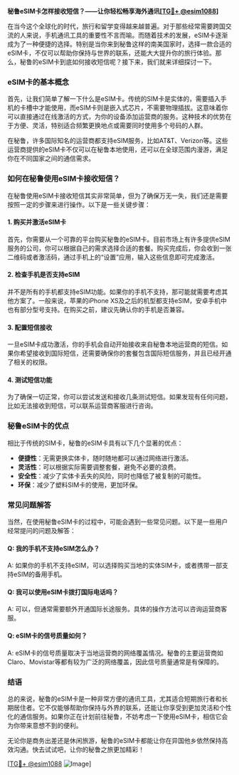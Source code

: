 **秘鲁eSIM卡怎样接收短信？——让你轻松畅享海外通讯[[TG💪+ @esim1088](https://t.me/s/esim1088)]**

在当今这个全球化的时代，旅行和留学变得越来越普遍。对于那些经常需要跨国交流的人来说，手机通讯工具的重要性不言而喻。而随着技术的发展，eSIM卡逐渐成为了一种便捷的选择。特别是当你来到秘鲁这样的南美国家时，选择一款合适的eSIM卡，不仅可以帮助你保持与世界的联系，还能大大提升你的旅行体验。那么，秘鲁的eSIM卡到底如何接收短信呢？接下来，我们就来详细探讨一下。

### eSIM卡的基本概念

首先，让我们简单了解一下什么是eSIM卡。传统的SIM卡是实体的，需要插入手机的卡槽中才能使用，而eSIM卡则是嵌入式芯片，不需要物理插拔。这意味着你可以直接通过在线激活的方式，为你的设备添加运营商的服务。这种技术的优势在于方便、灵活，特别适合频繁更换地点或需要同时使用多个号码的人群。

在秘鲁，许多国际知名的运营商都支持eSIM服务，比如AT&T、Verizon等。这些运营商提供的eSIM卡不仅可以在秘鲁本地使用，还可以在全球范围内漫游，满足你在不同国家之间的通信需求。

### 如何在秘鲁使用eSIM卡接收短信？

在秘鲁使用eSIM卡接收短信其实非常简单，但为了确保万无一失，我们还是需要按照一定的步骤来进行操作。以下是一些关键步骤：

#### 1. **购买并激活eSIM卡**

首先，你需要从一个可靠的平台购买秘鲁的eSIM卡。目前市场上有许多提供eSIM服务的公司，你可以根据自己的需求选择合适的套餐。购买完成后，你会收到一张二维码或者激活码，通过手机上的“设置”应用，输入这些信息即可完成激活。

#### 2. **检查手机是否支持eSIM**

并不是所有的手机都支持eSIM功能。如果你的手机不支持，那可能就需要考虑其他方案了。一般来说，苹果的iPhone XS及之后的机型都支持eSIM，安卓手机中也有部分型号支持。在购买之前，建议先确认你的手机是否兼容。

#### 3. **配置短信接收**

一旦eSIM卡成功激活，你的手机会自动开始接收来自秘鲁本地运营商的短信。如果你希望接收到国际短信，还需要确保你的套餐包含国际短信服务，并且已经开通了相关的权限。

#### 4. **测试短信功能**

为了确保一切正常，你可以尝试发送和接收几条测试短信。如果发现有任何问题，比如无法接收到短信，可以联系运营商客服进行咨询。

### 秘鲁eSIM卡的优点

相比于传统的SIM卡，秘鲁的eSIM卡具有以下几个显著的优点：

- **便捷性**：无需更换实体卡，随时随地都可以通过网络进行激活。
- **灵活性**：可以根据实际需要调整套餐，避免不必要的浪费。
- **安全性**：减少了实体卡丢失的风险，同时也降低了被复制的可能性。
- **环保**：减少了塑料SIM卡的使用，更加环保。

### 常见问题解答

当然，在使用秘鲁eSIM卡的过程中，可能会遇到一些常见问题。以下是一些用户经常提问的问题及解答：

#### Q: 我的手机不支持eSIM怎么办？
A: 如果你的手机不支持eSIM，可以选择购买当地的实体SIM卡，或者携带一部支持eSIM的备用手机。

#### Q: 我可以使用eSIM卡拨打国际电话吗？
A: 可以，但通常需要额外开通国际长途服务。具体的操作方法可以咨询运营商客服。

#### Q: eSIM卡的信号质量如何？
A: eSIM卡的信号质量取决于当地运营商的网络覆盖情况。秘鲁的主要运营商如Claro、Movistar等都有较为广泛的网络覆盖，因此信号质量通常是有保障的。

### 结语

总的来说，秘鲁的eSIM卡是一种非常方便的通讯工具，尤其适合短期旅行者和长期居住者。它不仅能够帮助你保持与外界的联系，还能让你享受到更加灵活和个性化的通信服务。如果你正在计划前往秘鲁，不妨考虑一下使用eSIM卡，相信它会为你带来意想不到的便利。

无论你是商务出差还是休闲旅游，秘鲁的eSIM卡都能让你在异国他乡依然保持高效沟通。快去试试吧，让你的秘鲁之旅更加精彩！

[[TG💪+ @esim1088](https://t.me/s/esim1088) ![Image](https://i.postimg.cc/4NQfJmqS/Snipaste-2025-05-13-00-14-12.png)]